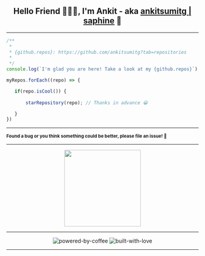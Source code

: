 <h2 align="center" id="hello-friend-i-m-ankit-aka-ankitsumitg-saphine-linkedin-">Hello Friend 🙋🏻‍♂️, I&#39;m Ankit - aka
            <a href="https://ankitg.ml/">ankitsumitg | saphine</a>
            🤠</h2>
            
---
```javascript
/**
 *
 * {github.repos}: https://github.com/ankitsumitg?tab=repositories
 *
 */
console.log(`I'm glad you are here! Take a look at my {github.repos}`);

myRepos.forEach((repo) => {

   if(repo.isCool()) {
   
       starRepository(repo); // Thanks in advance 😀

   }
})
```

----

<sub><strong> Found a bug or you think something could be better, please file an issue! 🐛</strong></sub>

---

<p align="center">
<img height="200px" width="200px" src="https://media.giphy.com/media/fxI1G5PNC5esyNlIUs/giphy.gif"/>
</p>

---
<p align="center">
<img src="https://forthebadge.com/images/badges/powered-by-coffee.svg" alt="powered-by-coffee" onerror="this.onerror=null; this.src='https://img.shields.io/badge/POWERED%20BY-COFFEE%20%20%20%E2%98%95-yellow?style=for-the-badge'"/>
<img src="https://forthebadge.com/images/badges/built-with-love.svg" alt="built-with-love" onerror="this.onerror=null; this.src='https://img.shields.io/badge/BUILT%20WITH-LOVE%20%20%20%F0%9F%92%97-red?style=for-the-badge'"/>
</p>

---
